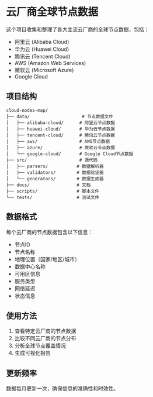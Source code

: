 # 云厂商全球节点数据

这个项目收集和整理了各大主流云厂商的全球节点数据，包括：

- 阿里云 (Alibaba Cloud)
- 华为云 (Huawei Cloud)
- 腾讯云 (Tencent Cloud)
- AWS (Amazon Web Services)
- 微软云 (Microsoft Azure)
- Google Cloud

## 项目结构

```
cloud-nodes-map/
├── data/                    # 节点数据文件
│   ├── alibaba-cloud/      # 阿里云节点数据
│   ├── huawei-cloud/       # 华为云节点数据
│   ├── tencent-cloud/      # 腾讯云节点数据
│   ├── aws/                # AWS节点数据
│   ├── azure/              # 微软云节点数据
│   └── google-cloud/       # Google Cloud节点数据
├── src/                    # 源代码
│   ├── parsers/           # 数据解析器
│   ├── validators/        # 数据验证器
│   └── generators/        # 数据生成器
├── docs/                  # 文档
├── scripts/               # 脚本文件
└── tests/                 # 测试文件
```

## 数据格式

每个云厂商的节点数据包含以下信息：

- 节点ID
- 节点名称
- 地理位置（国家/地区/城市）
- 数据中心名称
- 可用区信息
- 服务类型
- 网络延迟
- 状态信息

## 使用方法

1. 查看特定云厂商的节点数据
2. 比较不同云厂商的节点分布
3. 分析全球节点覆盖情况
4. 生成可视化报告

## 更新频率

数据每月更新一次，确保信息的准确性和时效性。 